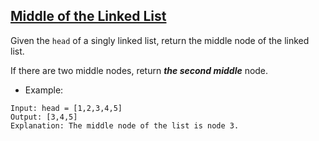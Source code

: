 ## [Middle of the Linked List](https://leetcode.com/problems/middle-of-the-linked-list/)
Given the `head` of a singly linked list, return the middle node of the linked list.

If there are two middle nodes, return ***the second middle*** node.

- Example:

```
Input: head = [1,2,3,4,5]
Output: [3,4,5]
Explanation: The middle node of the list is node 3.
```
